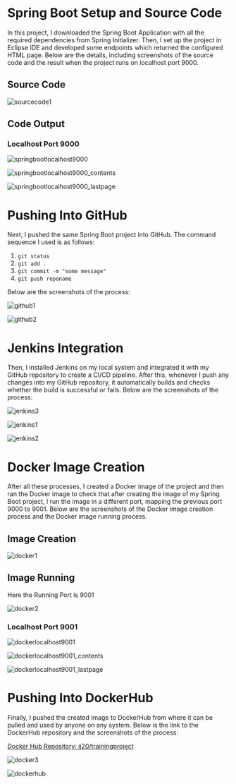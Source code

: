 # Spring Boot Setup and Source Code

In this project, I downloaded the Spring Boot Application with all the required dependencies from Spring Initializer. Then, I set up the project in Eclipse IDE and developed some endpoints which returned the configured HTML page. Below are the details, including screenshots of the source code and the result when the project runs on localhost port 9000.

## Source Code

![sourcecode1](https://github.com/user-attachments/assets/2cc8e87d-f68f-4769-ad62-e8bdc6171865) 

## Code Output

### Localhost Port 9000

![springbootlocalhost9000](https://github.com/user-attachments/assets/13aa196c-7c25-4a6d-b597-4ee4900d08a4)

![springbootlocalhost9000_contents](https://github.com/user-attachments/assets/f4e671dd-fbf6-471d-b6b0-21272e02a72b)

![springbootlocalhost9000_lastpage](https://github.com/user-attachments/assets/e1798d04-64dc-4ec2-90f3-ce8827a1d24b)

# Pushing Into GitHub

Next, I pushed the same Spring Boot project into GitHub. The command sequence I used is as follows:
1. `git status`
2. `git add .`
3. `git commit -m "some message"`
4. `git push reponame`

Below are the screenshots of the process:

![github1](https://github.com/user-attachments/assets/095dbfa3-95f4-4c3f-ad08-40443984bd91)

![github2](https://github.com/user-attachments/assets/cd55bd78-3961-4f9e-9c54-7dddd9eea8e2)

# Jenkins Integration

Then, I installed Jenkins on my local system and integrated it with my GitHub repository to create a CI/CD pipeline. After this, whenever I push any changes into my GitHub repository, it automatically builds and checks whether the build is successful or fails. Below are the screenshots of the process:

![jenkins3](https://github.com/user-attachments/assets/9e486f97-bc20-446f-8381-ff1a98c58441)

![jenkins1](https://github.com/user-attachments/assets/02490e9e-d5d6-438a-a4d2-0d6e8e34d25c)

![jenkins2](https://github.com/user-attachments/assets/4ade115e-7418-44a3-9608-9ad9e7a1ed5a)

# Docker Image Creation

After all these processes, I created a Docker image of the project and then ran the Docker image to check that after creating the image of my Spring Boot project, I run the image in a different port, mapping the previous port 9000 to 9001. Below are the screenshots of the Docker image creation process and the Docker image running process.

## Image Creation

![docker1](https://github.com/user-attachments/assets/adb3b843-159f-490a-9101-96e8da12d2bb)

## Image Running
Here the Running Port is 9001

![docker2](https://github.com/user-attachments/assets/251266c7-23c2-49e2-bf73-ae8c360ad828)

### Localhost Port 9001

![dockerlocalhost9001](https://github.com/user-attachments/assets/5c0b6075-2774-4b2a-8a05-0f7175288d9a)

![dockerlocalhost9001_contents](https://github.com/user-attachments/assets/2d6b99b3-c66d-4169-9707-a85784cf32fc)

![dockerlocalhost9001_lastpage](https://github.com/user-attachments/assets/aee1a614-58af-40ca-9661-c6052e5e3d7e)

# Pushing Into DockerHub

Finally, I pushed the created image to DockerHub from where it can be pulled and used by anyone on any system. Below is the link to the DockerHub repository and the screenshots of the process:

[Docker Hub Repository: jj20/trainingproject](https://hub.docker.com/repository/docker/jj20/trainingproject/general)

![docker3](https://github.com/user-attachments/assets/5f208e91-7a65-4c78-8369-20ada42d75ee)

![dockerhub](https://github.com/user-attachments/assets/ee8ca536-9604-4a24-a071-7a57b795ec14)
